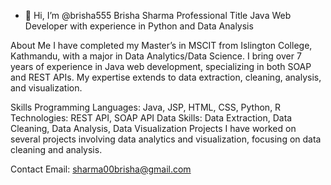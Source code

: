 - 👋 Hi, I’m @brisha555
Brisha Sharma
Professional Title
Java Web Developer with experience in Python and Data Analysis

About Me
I have completed my Master’s in MSCIT from Islington College, Kathmandu, with a major in Data Analytics/Data Science. I bring over 7 years of experience in Java web development, specializing in both SOAP and REST APIs. My expertise extends to data extraction, cleaning, analysis, and visualization.

Skills
Programming Languages: Java, JSP, HTML, CSS, Python, R
Technologies: REST API, SOAP API
Data Skills: Data Extraction, Data Cleaning, Data Analysis, Data Visualization
Projects
I have worked on several projects involving data analytics and visualization, focusing on data cleaning and analysis.

Contact
Email: sharma00brisha@gmail.com
